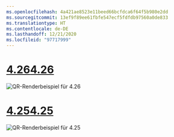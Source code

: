 ```yaml
---
ms.openlocfilehash: 4a421ae8523e11beed66bcfdca6f64f5b980e2dd
ms.sourcegitcommit: 13ef9f89ee61fbfe547ecf5fdfdb97560a0de833
ms.translationtype: HT
ms.contentlocale: de-DE
ms.lasthandoff: 12/21/2020
ms.locfileid: "97717999"
---
```

# <a name="426"></a>[<span data-ttu-id="63781-101">4.26</span><span class="sxs-lookup"><span data-stu-id="63781-101">4.26</span></span>](#tab/426)

![QR-Renderbeispiel für 4.26](../images/qr-codes-img-02.png)

# <a name="425"></a>[<span data-ttu-id="63781-103">4.25</span><span class="sxs-lookup"><span data-stu-id="63781-103">4.25</span></span>](#tab/425)

![QR-Renderbeispiel für 4.25](../images/unreal-qr-render.PNG)

